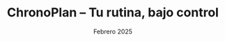 ---
title: ChronoPlan – Tu rutina, bajo control
featured: false
description: Calendario web responsive para organización y gestión eficiente de eventos, tareas y recordatorios. Implementado con stack MERN, usa Redux Toolkit para manejo avanzado del estado y autenticación segura con JWT. Backend en Node.js con Express para API REST protegida y base de datos fiable.
image: /calendar.png
date: Febrero 2025
status: Terminado
technologies:
  - name: React
    icon: /icons/react.svg
    color: "#C4E8F2"
  - name: Node.js
    icon: /icons/nodejs.svg
    color: "#96DF96"
  - name: Tailwind CSS
    icon: /icons/tailwindcss.svg
    color: "#9CE5F2"
  - name: MongoDB
    icon: /icons/mongodb.svg
    color: "#ACECAD"
url:
    github: https://github.com/CrisCantero15/calendar-app
---